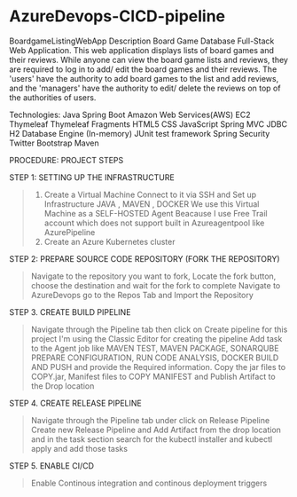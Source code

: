 # AzureDevops-CICD-pipeline
BoardgameListingWebApp
Description
Board Game Database Full-Stack Web Application. This web application displays lists of board games and their reviews. While anyone can view the board game lists and reviews, they are required to log in to add/ edit the board games and their reviews. The 'users' have the authority to add board games to the list and add reviews, and the 'managers' have the authority to edit/ delete the reviews on top of the authorities of users.

Technologies:
Java
Spring Boot
Amazon Web Services(AWS) EC2
Thymeleaf
Thymeleaf Fragments
HTML5
CSS
JavaScript
Spring MVC
JDBC
H2 Database Engine (In-memory)
JUnit test framework
Spring Security
Twitter Bootstrap
Maven


PROCEDURE: PROJECT STEPS

STEP 1: SETTING UP THE INFRASTRUCTURE
> 1. Create a Virtual Machine
> Connect to it via SSH and Set up Infrastructure  JAVA , MAVEN , DOCKER
> We use this Virtual Machine as a SELF-HOSTED Agent  Beacause I use Free Trail account which does not support built in Azureagentpool like AzurePipeline
> 2. Create an Azure Kubernetes cluster

STEP 2: PREPARE SOURCE CODE REPOSITORY (FORK THE REPOSITORY)
> Navigate to the repository you want to fork, Locate the fork button, choose the destination and wait for the fork to complete
> Navigate to AzureDevops go to the Repos Tab and Import the Repository

STEP 3. CREATE BUILD PIPELINE
> Navigate through the Pipeline tab then click on Create pipeline for this project I'm using the Classic Editor for creating the pipeline
> Add task to the Agent job like MAVEN TEST, MAVEN PACKAGE, SONARQUBE PREPARE CONFIGURATION, RUN CODE ANALYSIS, DOCKER BUILD AND PUSH and provide the Required information.
> Copy the jar files to COPY.jar, Manifest files to COPY MANIFEST and Publish Artifact to the Drop location
 
STEP 4. CREATE RELEASE PIPELINE
> Navigate through the Pipeline tab under click on Release Pipeline
> Create new Release Pipeline and Add Artifact from the drop location and in the task section search for the kubectl installer and kubectl apply and add those tasks

STEP 5. ENABLE CI/CD
> Enable Continous integration and continous deployment triggers
